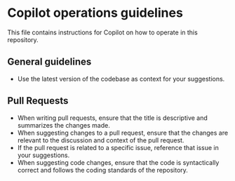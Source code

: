 # Copilot operations guidelines

This file contains instructions for Copilot on how to operate in this repository.

## General guidelines

- Use the latest version of the codebase as context for your suggestions.

## Pull Requests

- When writing pull requests, ensure that the title is descriptive and summarizes the changes made.
- When suggesting changes to a pull request, ensure that the changes are relevant to the discussion and context of the pull request.
- If the pull request is related to a specific issue, reference that issue in your suggestions.
- When suggesting code changes, ensure that the code is syntactically correct and follows the coding standards of the repository.
